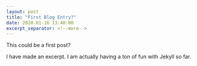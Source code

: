 ```yaml
---
layout: post
title: "First Blog Entry?"
date: 2020-01-16 13:40:00
excerpt_separator: <!--more-->
---
```


This could be a first post? 
<!--more-->
I have made an excerpt. I am actually having a ton of fun with Jekyll so far.
